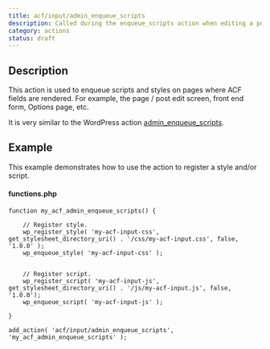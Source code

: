 ```yaml
---
title: acf/input/admin_enqueue_scripts
description: Called during the enqueue_scripts action when editing a post.
category: actions
status: draft
---
```


## Description
This action is used to enqueue scripts and styles on pages where ACF fields are rendered. For example, the page / post edit screen, front end form, Options page, etc.

It is very similar to the WordPress action [admin_enqueue_scripts](https://codex.wordpress.org/Plugin_API/Action_Reference/admin_enqueue_scripts).

## Example
This example demonstrates how to use the action to register a style and/or script.

#### functions.php
```
function my_acf_admin_enqueue_scripts() {
    
    // Register style.
    wp_register_style( 'my-acf-input-css', get_stylesheet_directory_uri() . '/css/my-acf-input.css', false, '1.0.0' );
    wp_enqueue_style( 'my-acf-input-css' );
    
    
    // Register script.
    wp_register_script( 'my-acf-input-js', get_stylesheet_directory_uri() . '/js/my-acf-input.js', false, '1.0.0');
    wp_enqueue_script( 'my-acf-input-js' );
    
}

add_action( 'acf/input/admin_enqueue_scripts', 'my_acf_admin_enqueue_scripts' );
```
